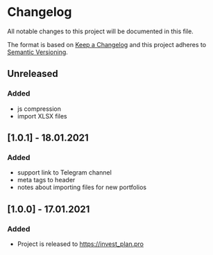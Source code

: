 # Changelog
All notable changes to this project will be documented in this file.

The format is based on [Keep a Changelog](http://keepachangelog.com/en/1.0.0/)
and this project adheres to [Semantic Versioning](http://semver.org/spec/v2.0.0.html).

## Unreleased
### Added
- js compression
- import XLSX files

## [1.0.1] - 18.01.2021
### Added
- support link to Telegram channel
- meta tags to header
- notes about importing files for new portfolios

## [1.0.0] - 17.01.2021
### Added
- Project is released to https://invest_plan.pro
